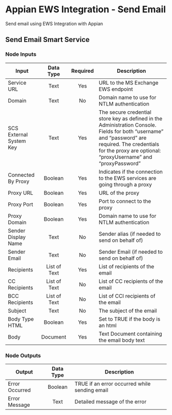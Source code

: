
# Appian EWS Integration - Send Email
Send email using EWS Integration with Appian

## Send Email Smart Service
### Node Inputs
| Input             | Data Type | Required | Description |
| ----------------- |:---------:|:--------:| ----------- |
| Service URL          | Text      | Yes      | URL to the MS Exchange EWS endpoint |
| Domain          | Text      | No      | Domain name to use for NTLM authentication |
| SCS External System Key    | Text      | Yes      | The secure credential store key as defined in the Administration Console. Fields for both “username” and “password” are required. The credentials for the proxy are optional: “proxyUsername” and “proxyPassword” |
| Connected By Proxy       | Boolean      | Yes       | Indicates if the connection to the EWS services are going through a proxy |
| Proxy URL       | Boolean      | Yes       | URL of the proxy |
| Proxy Port       | Boolean      | Yes       | Port to connect to the proxy |
| Proxy Domain      | Boolean      | Yes       | Domain name to use for NTLM authentication |
| Sender Display Name | Text    | No      | Sender alias (if needed to send on behalf of) |
| Sender Email | Text    | No      | Sender Email (if needed to send on behalf of) |
| Recipients | List of Text    | Yes      | List of recipients of the email |
| CC Recipients         | List of Text      | No | List of CC recipients of the email |
| BCC Recipients         | List of Text      | No      | List of CCI recipients of the email |
| Subject         | Text      | No      | The subject of the email |
| Body Type HTML         | Boolean      | Yes      | Set to TRUE if the body is an html |
| Body         | Document | Yes      | Text Document containing the email body text |

### Node Outputs
| Output             | Data Type | Description |
| ----------------- |:---------:| ----------- |
| Error Occurred        | Boolean   | TRUE if an error occurred while sending email |
| Error Message         | Text      | Detailed message of the error |